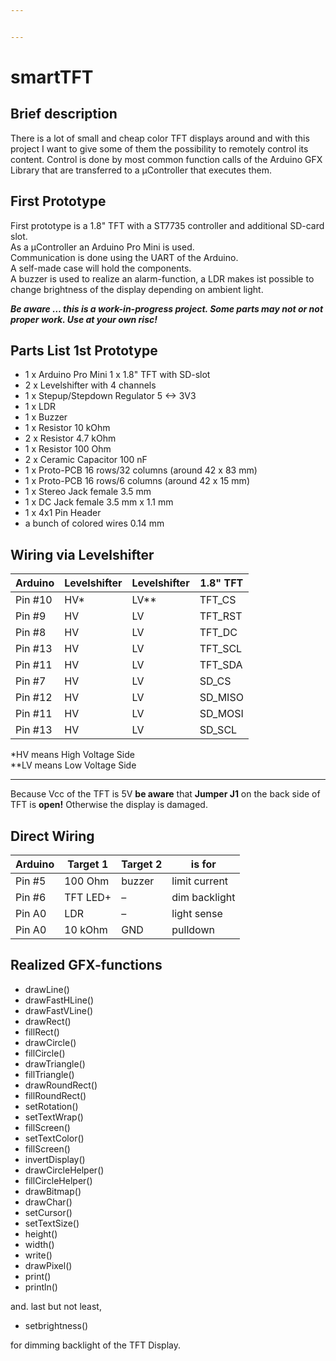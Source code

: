 ```yaml
---


---
```


<h1 id="smarttft">smartTFT</h1>
<h2 id="brief-description">Brief description</h2>
<p>There is a lot of small and cheap color TFT displays around and with this project I want to give some of them the possibility to remotely control its content. Control is done by most common function calls of the Arduino GFX Library that are transferred to a µController that executes them.</p>
<h2 id="first-prototype">First Prototype</h2>
<p>First prototype is a 1.8" TFT with a ST7735 controller and additional SD-card slot.<br>
As a µController an Arduino Pro Mini is used.<br>
Communication is done using the UART of the Arduino.<br>
A self-made case will hold the components.<br>
A buzzer is used to realize an alarm-function, a LDR makes ist possible to change brightness of the display depending on ambient light.</p>
<p><em><strong>Be aware … this is a work-in-progress project. Some parts may not or not proper work. Use at your own risc!</strong></em></p>
<h2 id="parts-list-1st-prototype">Parts List 1st Prototype</h2>
<ul>
<li>1 x Arduino Pro Mini 1 x 1.8" TFT with SD-slot</li>
<li>2 x Levelshifter with 4 channels</li>
<li>1 x Stepup/Stepdown Regulator 5 &lt;-&gt; 3V3</li>
<li>1 x LDR</li>
<li>1 x Buzzer</li>
<li>1 x Resistor 10 kOhm</li>
<li>2 x Resistor 4.7 kOhm</li>
<li>1 x Resistor 100 Ohm</li>
<li>2 x Ceramic Capacitor 100 nF</li>
<li>1 x Proto-PCB 16 rows/32 columns (around 42 x 83 mm)</li>
<li>1 x Proto-PCB 16 rows/6 columns (around 42 x 15 mm)</li>
<li>1 x Stereo Jack female 3.5 mm</li>
<li>1 x DC Jack female 3.5 mm x 1.1 mm</li>
<li>1 x 4x1 Pin Header</li>
<li>a bunch of colored wires 0.14 mm</li>
</ul>
<h2 id="wiring-via-levelshifter">Wiring via Levelshifter</h2>

<table>
<thead>
<tr>
<th>Arduino</th>
<th>Levelshifter</th>
<th>Levelshifter</th>
<th>1.8" TFT</th>
</tr>
</thead>
<tbody>
<tr>
<td>Pin #10</td>
<td>HV*</td>
<td>LV**</td>
<td>TFT_CS</td>
</tr>
<tr>
<td>Pin #9</td>
<td>HV</td>
<td>LV</td>
<td>TFT_RST</td>
</tr>
<tr>
<td>Pin #8</td>
<td>HV</td>
<td>LV</td>
<td>TFT_DC</td>
</tr>
<tr>
<td>Pin #13</td>
<td>HV</td>
<td>LV</td>
<td>TFT_SCL</td>
</tr>
<tr>
<td>Pin #11</td>
<td>HV</td>
<td>LV</td>
<td>TFT_SDA</td>
</tr>
<tr>
<td>Pin #7</td>
<td>HV</td>
<td>LV</td>
<td>SD_CS</td>
</tr>
<tr>
<td>Pin #12</td>
<td>HV</td>
<td>LV</td>
<td>SD_MISO</td>
</tr>
<tr>
<td>Pin #11</td>
<td>HV</td>
<td>LV</td>
<td>SD_MOSI</td>
</tr>
<tr>
<td>Pin #13</td>
<td>HV</td>
<td>LV</td>
<td>SD_SCL</td>
</tr>
</tbody>
</table><p>*HV means High Voltage Side<br>
**LV means Low Voltage Side</p>
<hr>
<p>Because Vcc of the TFT is 5V <strong>be aware</strong> that <strong>Jumper J1</strong> on the back side of TFT is <strong>open!</strong> Otherwise the display is damaged.</p>
<h2 id="direct-wiring">Direct Wiring</h2>

<table>
<thead>
<tr>
<th>Arduino</th>
<th>Target 1</th>
<th>Target 2</th>
<th>is for</th>
</tr>
</thead>
<tbody>
<tr>
<td>Pin #5</td>
<td>100 Ohm</td>
<td>buzzer</td>
<td>limit current</td>
</tr>
<tr>
<td>Pin #6</td>
<td>TFT LED+</td>
<td>–</td>
<td>dim backlight</td>
</tr>
<tr>
<td>Pin A0</td>
<td>LDR</td>
<td>–</td>
<td>light sense</td>
</tr>
<tr>
<td>Pin A0</td>
<td>10 kOhm</td>
<td>GND</td>
<td>pulldown</td>
</tr>
</tbody>
</table><h2 id="realized-gfx-functions">Realized GFX-functions</h2>
<ul>
<li>drawLine()</li>
<li>drawFastHLine()</li>
<li>drawFastVLine()</li>
<li>drawRect()</li>
<li>fillRect()</li>
<li>drawCircle()</li>
<li>fillCircle()</li>
<li>drawTriangle()</li>
<li>fillTriangle()</li>
<li>drawRoundRect()</li>
<li>fillRoundRect()</li>
<li>setRotation()</li>
<li>setTextWrap()</li>
<li>fillScreen()</li>
<li>setTextColor()</li>
<li>fillScreen()</li>
<li>invertDisplay()</li>
<li>drawCircleHelper()</li>
<li>fillCircleHelper()</li>
<li>drawBitmap()</li>
<li>drawChar()</li>
<li>setCursor()</li>
<li>setTextSize()</li>
<li>height()</li>
<li>width()</li>
<li>write()</li>
<li>drawPixel()</li>
<li>print()</li>
<li>println()</li>
</ul>
<p>and. last but not least,</p>
<ul>
<li>setbrightness()</li>
</ul>
<p>for dimming backlight of the TFT Display.</p>

